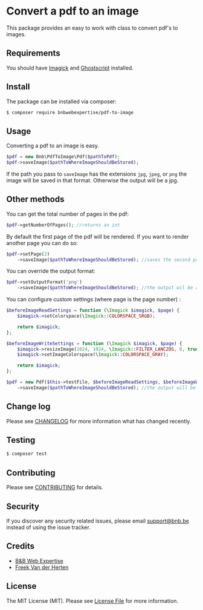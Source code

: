 # Convert a pdf to an image

This package provides an easy to work with class to convert pdf's to images.

## Requirements

You should have [Imagick](http://php.net/manual/en/imagick.setresolution.php) and [Ghostscript](http://www.ghostscript.com/) installed.

## Install

The package can be installed via composer:
``` bash
$ composer require bnbwebexpertise/pdf-to-image
```

## Usage

Converting a pdf to an image is easy.

```php
$pdf = new Bnb\PdfToImage\Pdf($pathToPdf);
$pdf->saveImage($pathToWhereImageShouldBeStored);
```

If the path you pass to `saveImage` has the extensions  `jpg`, `jpeg`, or `png` the image will be saved in that format.
Otherwise the output will be a jpg.

## Other methods
You can get the total number of pages in the pdf:
```php
$pdf->getNumberOfPages(); //returns an int
```

By default the first page of the pdf will be rendered. If you want to render another page you can do so:
```php
$pdf->setPage(2)
    ->saveImage($pathToWhereImageShouldBeStored); //saves the second page
```

You can override the output format:
```php
$pdf->setOutputFormat('png')
    ->saveImage($pathToWhereImageShouldBeStored); //the output wil be a png, no matter what
```

You can configure custom settings (where page is the page number) :
```php
$beforeImageReadSettings = function (\Imagick $imagick, $page) {
    $imagick->setColorspace(\Imagick::COLORSPACE_SRGB);

    return $imagick;
};

$beforeImageWriteSettings = function (\Imagick $imagick, $page) {
    $imagick->resizeImage(1024, 1024, \Imagick::FILTER_LANCZOS, 0, true);
    $imagick->setImageColorspace(\Imagick::COLORSPACE_GRAY);

    return $imagick;
};

$pdf = new Pdf($this->testFile, $beforeImageReadSettings, $beforeImageWriteSettings)
    ->saveImage($pathToWhereImageShouldBeStored); //the output will be resized to a grayscale image with a best-fit dimension of 1024x1024
```

## Change log

Please see [CHANGELOG](CHANGELOG.md) for more information what has changed recently.

## Testing

``` bash
$ composer test
```

## Contributing

Please see [CONTRIBUTING](CONTRIBUTING.md) for details.

## Security

If you discover any security related issues, please email support@bnb.be instead of using the issue tracker.

## Credits

- [B&B Web Expertise](https://github.com/bnbwebexpertise)
- [Freek Van der Herten](https://github.com/spatie)

## License

The MIT License (MIT). Please see [License File](LICENSE.md) for more information.

